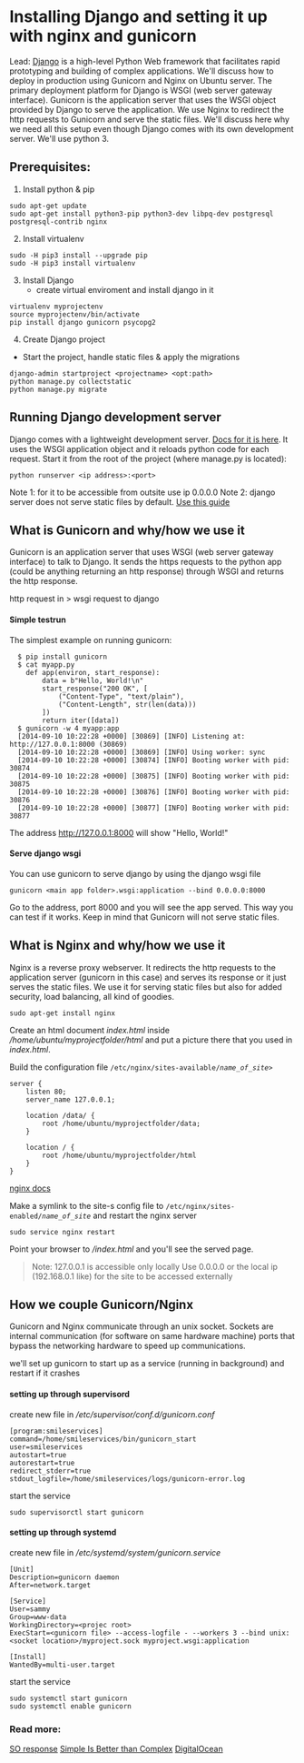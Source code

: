 # Installing Django and setting it up with nginx and gunicorn

Lead:
[Django](https://www.djangoproject.com/) is a high-level Python Web framework that facilitates rapid prototyping and building of complex applications. We'll discuss how to deploy in production using Gunicorn and Nginx on Ubuntu server. The primary deployment platform for Django is WSGI (web server gateway interface). Gunicorn is the application server that uses the WSGI object provided by Django to serve the application. We use Nginx to redirect the http requests to Gunicorn and serve the static files. We'll discuss here why we need all this setup even though Django comes with its own development server. We'll use python 3.

## Prerequisites:
1. Install python & pip
```
sudo apt-get update
sudo apt-get install python3-pip python3-dev libpq-dev postgresql postgresql-contrib nginx
```

2. Install virtualenv
```
sudo -H pip3 install --upgrade pip
sudo -H pip3 install virtualenv
```

3. Install Django
	* create virtual enviroment and install django in it
```
virtualenv myprojectenv
source myprojectenv/bin/activate
pip install django gunicorn psycopg2
```

4. Create Django project

* Start the project, handle static files & apply the migrations
```
django-admin startproject <projectname> <opt:path>
python manage.py collectstatic
python manage.py migrate
```

## Running Django development server
Django comes with a lightweight development server. [Docs for it is here](https://docs.djangoproject.com/en/2.0/ref/django-admin/#runserver). It uses the WSGI application object and it reloads python code for each request.
Start it from the root of the project (where manage.py is located):
```
python runserver <ip address>:<port>
```
Note 1: for it to be accessible from outsite use ip 0.0.0.0
Note 2: django server does not serve static files by default. [Use this guide](https://docs.djangoproject.com/en/2.0/howto/static-files/)

## What is Gunicorn and why/how we use it
Gunicorn is an application server that uses WSGI (web server gateway interface) to talk to Django. It sends the https requests to the python app (could be anything returning an http response) through WSGI and returns the http response. 

http request in > wsgi request to django

#### Simple testrun
The simplest example on running gunicorn:
```
  $ pip install gunicorn
  $ cat myapp.py
    def app(environ, start_response):
        data = b"Hello, World!\n"
        start_response("200 OK", [
            ("Content-Type", "text/plain"),
            ("Content-Length", str(len(data)))
        ])
        return iter([data])
  $ gunicorn -w 4 myapp:app
  [2014-09-10 10:22:28 +0000] [30869] [INFO] Listening at: http://127.0.0.1:8000 (30869)
  [2014-09-10 10:22:28 +0000] [30869] [INFO] Using worker: sync
  [2014-09-10 10:22:28 +0000] [30874] [INFO] Booting worker with pid: 30874
  [2014-09-10 10:22:28 +0000] [30875] [INFO] Booting worker with pid: 30875
  [2014-09-10 10:22:28 +0000] [30876] [INFO] Booting worker with pid: 30876
  [2014-09-10 10:22:28 +0000] [30877] [INFO] Booting worker with pid: 30877
```
The address http://127.0.0.1:8000 will show "Hello, World!"

#### Serve django wsgi
You can use gunicorn to serve django by using the django wsgi file
```
gunicorn <main app folder>.wsgi:application --bind 0.0.0.0:8000
```
Go to the address, port 8000 and you will see the app served. This way you can test if it works.
Keep in mind that Gunicorn will not serve static files.

## What is Nginx and why/how we use it
Nginx is a reverse proxy webserver. It redirects the http requests to the application server (gunicorn in this case) and serves its response or it just serves the static files. We use it for serving static files but also for added security, load balancing, all kind of goodies.
```
sudo apt-get install nginx
```

Create an html document *index.html* inside */home/ubuntu/myprojectfolder/html* and put a picture there that you used in *index.html*.

Build the configuration file <code>/etc/nginx/sites-available/*name_of_site*></code>
```
server {
    listen 80;
    server_name 127.0.0.1;

    location /data/ {
        root /home/ubuntu/myprojectfolder/data;
    }

    location / {
        root /home/ubuntu/myprojectfolder/html
    }
}
```
[nginx docs](https://nginx.org/en/docs/beginners_guide.html)

Make a symlink to the site-s config file to <code>/etc/nginx/sites-enabled/*name_of_site*</code> and restart the nginx server
```
sudo service nginx restart
```
Point your browser to *<server address>/index.html* and you'll see the served page.

> Note: 127.0.0.1 is accessible only locally
> Use 0.0.0.0 or the local ip (192.168.0.1 like) for the site to be accessed externally

## How we couple Gunicorn/Nginx
Gunicorn and Nginx communicate through an unix socket. Sockets are internal communication (for software on same hardware machine) ports that bypass the networking hardware to speed up communications. 

we'll set up gunicorn to start up as a service (running in background) and restart if it crashes
#### setting up through supervisord
create new file in */etc/supervisor/conf.d/gunicorn.conf*
```
[program:smileservices]
command=/home/smileservices/bin/gunicorn_start
user=smileservices
autostart=true
autorestart=true
redirect_stderr=true
stdout_logfile=/home/smileservices/logs/gunicorn-error.log
```
start the service
```
sudo supervisorctl start gunicorn
```
#### setting up through systemd
create new file in */etc/systemd/system/gunicorn.service*
```
[Unit]
Description=gunicorn daemon
After=network.target

[Service]
User=sammy
Group=www-data
WorkingDirectory=<projec root>
ExecStart=<gunicorn file> --access-logfile - --workers 3 --bind unix:<socket location>/myproject.sock myproject.wsgi:application

[Install]
WantedBy=multi-user.target
```
start the service
```
sudo systemctl start gunicorn
sudo systemctl enable gunicorn
```

### Read more:
[SO response](https://serverfault.com/a/331263)
[Simple Is Better than Complex](https://simpleisbetterthancomplex.com/tutorial/2016/10/14/how-to-deploy-to-digital-ocean.html)
[DigitalOcean](https://www.digitalocean.com/community/tutorials/how-to-install-django-and-set-up-a-development-environment-on-ubuntu-16-04)